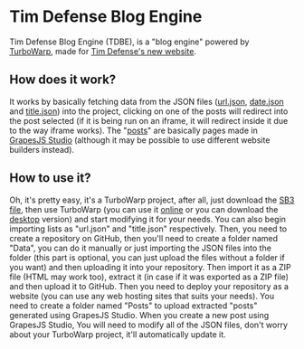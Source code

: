 # Tim Defense Blog Engine

Tim Defense Blog Engine (TDBE), is a "blog engine" powered by [TurboWarp](https://desktop.turbowarp.org/), made for [Tim Defense's new website](https://tim-defense.pages.dev/).

## How does it work?

It works by basically fetching data from the JSON files ([url.json](https://github.com/ThatStupidHeroMatheus/Tim-Defense-Blog-Engine/blob/main/data/url.json), [date.json](https://github.com/ThatStupidHeroMatheus/Tim-Defense-Blog-Engine/blob/main/data/date.json) and [title.json](https://github.com/ThatStupidHeroMatheus/Tim-Defense-Blog-Engine/blob/main/data/title.json)) into the project, clicking on one of the posts will redirect into the post selected (if it is being run on an iframe, it will redirect inside it due to the way iframe works). The "[posts](https://github.com/ThatStupidHeroMatheus/Tim-Defense-Blog-Engine/tree/main/Posts)" are basically pages made in [GrapesJS Studio](https://grapesjs.com/) (although it may be possible to use different website builders instead).

## How to use it?

Oh, it's pretty easy, it's a TurboWarp project, after all, just download the [SB3 file](https://github.com/ThatStupidHeroMatheus/Tim-Defense-Blog-Engine/raw/main/Tim%20Defense%20Blog%20Engine.sb3), then use TurboWarp (you can use it [online](https://turbowarp.org/editor) or you can download the [desktop](https://desktop.turbowarp.org/) version) and start modifying it for your needs. You can also begin importing lists as "url.json" and "title.json" respectively. Then, you need to create a repository on GitHub, then you'll need to create a folder named "Data", you can do it manually or just importing the JSON files into the folder (this part is optional, you can just upload the files without a folder if you want) and then uploading it into your repository. Then import it as a ZIP file (HTML may work too), extract it (in case if it was exported as a ZIP file) and then upload it to GitHub. Then you need to deploy your repository as a website (you can use any web hosting sites that suits your needs). You need to create a folder named "Posts" to upload extracted "posts" generated using GrapesJS Studio. When you create a new post using GrapesJS Studio, You will need to modify all of the JSON files, don't worry about your TurboWarp project, it'll automatically update it.
